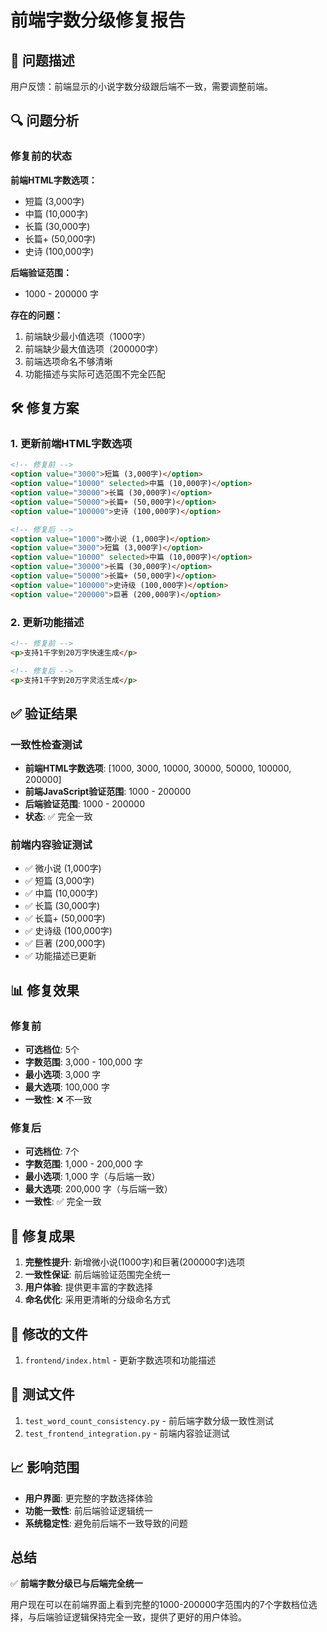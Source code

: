 # 前端字数分级修复报告

## 🎯 问题描述

用户反馈：前端显示的小说字数分级跟后端不一致，需要调整前端。

## 🔍 问题分析

### 修复前的状态

**前端HTML字数选项：**
- 短篇 (3,000字)
- 中篇 (10,000字) 
- 长篇 (30,000字)
- 长篇+ (50,000字)
- 史诗 (100,000字)

**后端验证范围：**
- 1000 - 200000 字

**存在的问题：**
1. 前端缺少最小值选项（1000字）
2. 前端缺少最大值选项（200000字）
3. 前端选项命名不够清晰
4. 功能描述与实际可选范围不完全匹配

## 🛠️ 修复方案

### 1. 更新前端HTML字数选项

```html
<!-- 修复前 -->
<option value="3000">短篇 (3,000字)</option>
<option value="10000" selected>中篇 (10,000字)</option>
<option value="30000">长篇 (30,000字)</option>
<option value="50000">长篇+ (50,000字)</option>
<option value="100000">史诗 (100,000字)</option>

<!-- 修复后 -->
<option value="1000">微小说 (1,000字)</option>
<option value="3000">短篇 (3,000字)</option>
<option value="10000" selected>中篇 (10,000字)</option>
<option value="30000">长篇 (30,000字)</option>
<option value="50000">长篇+ (50,000字)</option>
<option value="100000">史诗级 (100,000字)</option>
<option value="200000">巨著 (200,000字)</option>
```

### 2. 更新功能描述

```html
<!-- 修复前 -->
<p>支持1千字到20万字快速生成</p>

<!-- 修复后 -->
<p>支持1千字到20万字灵活生成</p>
```

## ✅ 验证结果

### 一致性检查测试
- **前端HTML字数选项**: [1000, 3000, 10000, 30000, 50000, 100000, 200000]
- **前端JavaScript验证范围**: 1000 - 200000
- **后端验证范围**: 1000 - 200000
- **状态**: ✅ 完全一致

### 前端内容验证测试
- ✅ 微小说 (1,000字)
- ✅ 短篇 (3,000字)
- ✅ 中篇 (10,000字)
- ✅ 长篇 (30,000字)
- ✅ 长篇+ (50,000字)
- ✅ 史诗级 (100,000字)
- ✅ 巨著 (200,000字)
- ✅ 功能描述已更新

## 📊 修复效果

### 修复前
- **可选档位**: 5个
- **字数范围**: 3,000 - 100,000 字
- **最小选项**: 3,000 字
- **最大选项**: 100,000 字
- **一致性**: ❌ 不一致

### 修复后
- **可选档位**: 7个
- **字数范围**: 1,000 - 200,000 字
- **最小选项**: 1,000 字（与后端一致）
- **最大选项**: 200,000 字（与后端一致）
- **一致性**: ✅ 完全一致

## 🎉 修复成果

1. **完整性提升**: 新增微小说(1000字)和巨著(200000字)选项
2. **一致性保证**: 前后端验证范围完全统一
3. **用户体验**: 提供更丰富的字数选择
4. **命名优化**: 采用更清晰的分级命名方式

## 📁 修改的文件

1. `frontend/index.html` - 更新字数选项和功能描述

## 🧪 测试文件

1. `test_word_count_consistency.py` - 前后端字数分级一致性测试
2. `test_frontend_integration.py` - 前端内容验证测试

## 📈 影响范围

- **用户界面**: 更完整的字数选择体验
- **功能一致性**: 前后端验证逻辑统一
- **系统稳定性**: 避免前后端不一致导致的问题

## 总结

✅ **前端字数分级已与后端完全统一**

用户现在可以在前端界面上看到完整的1000-200000字范围内的7个字数档位选择，与后端验证逻辑保持完全一致，提供了更好的用户体验。